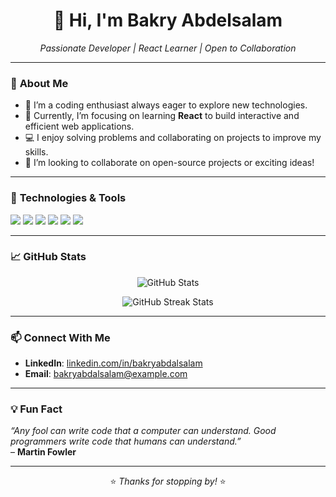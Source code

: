 <!-- GitHub Profile README -->

<h1 align="center">👋 Hi, I'm Bakry Abdelsalam</h1>

<p align="center">
  <em>Passionate Developer | React Learner | Open to Collaboration</em>
</p>

---

### 👀 **About Me**  
- 🚀 I’m a coding enthusiast always eager to explore new technologies.  
- 🌱 Currently, I’m focusing on learning **React** to build interactive and efficient web applications.  
- 💻 I enjoy solving problems and collaborating on projects to improve my skills.  
- 🤝 I’m looking to collaborate on open-source projects or exciting ideas!  

---

### 🔧 **Technologies & Tools**  
<p>
  <img src="https://img.shields.io/badge/Code-HTML5-informational?style=flat&logo=html5&logoColor=white&color=E34F26" />
  <img src="https://img.shields.io/badge/Code-CSS3-informational?style=flat&logo=css3&logoColor=white&color=1572B6" />
  <img src="https://img.shields.io/badge/Code-JavaScript-informational?style=flat&logo=javascript&logoColor=white&color=F7DF1E" />
  <img src="https://img.shields.io/badge/Code-React-informational?style=flat&logo=react&logoColor=white&color=61DAFB" />
  <img src="https://img.shields.io/badge/Tools-Git-informational?style=flat&logo=git&logoColor=white&color=F05032" />
  <img src="https://img.shields.io/badge/Tools-VSCode-informational?style=flat&logo=visualstudiocode&logoColor=white&color=007ACC" />
</p>

---

### 📈 **GitHub Stats**  
<p align="center">
  <img src="https://github-readme-stats.vercel.app/api?username=bakryabdalsalam&show_icons=true&theme=radical" alt="GitHub Stats">
</p>

<p align="center">
  <img src="https://github-readme-streak-stats.herokuapp.com/?user=bakryabdalsalam&theme=radical" alt="GitHub Streak Stats">
</p>

---

### 📫 **Connect With Me**  
- **LinkedIn**: [linkedin.com/in/bakryabdalsalam](https://www.linkedin.com/in/bakryabdalsalam)  
- **Email**: bakryabdalsalam@example.com  

---

### 💡 **Fun Fact**  
_“Any fool can write code that a computer can understand. Good programmers write code that humans can understand.”_  
– **Martin Fowler**  

---

<p align="center">⭐️ <em>Thanks for stopping by!</em> ⭐️</p>
